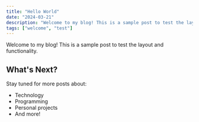 ```yaml
---
title: "Hello World"
date: "2024-03-21"
description: "Welcome to my blog! This is a sample post to test the layout."
tags: ["welcome", "test"]
---
```


Welcome to my blog! This is a sample post to test the layout and functionality.

## What's Next?

Stay tuned for more posts about:
- Technology
- Programming
- Personal projects
- And more! 